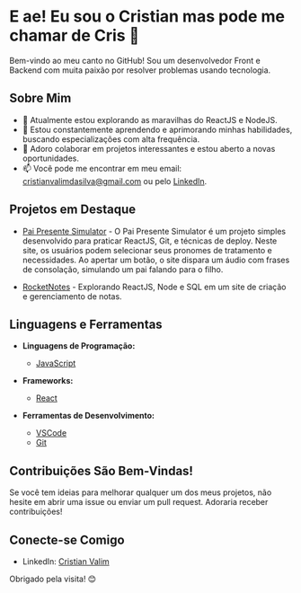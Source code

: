 # E ae! Eu sou o Cristian mas pode me chamar de Cris 👋

Bem-vindo ao meu canto no GitHub! Sou um desenvolvedor Front e Backend com muita paixão por resolver problemas usando tecnologia. 

## Sobre Mim

- 🔭 Atualmente estou explorando as maravilhas do ReactJS e NodeJS.
- 🌱 Estou constantemente aprendendo e aprimorando minhas habilidades, buscando especializações com alta frequência.
- 👯 Adoro colaborar em projetos interessantes e estou aberto a novas oportunidades.
- 📫 Você pode me encontrar em meu email: cristianvalimdasilva@gmail.com ou pelo [LinkedIn](https://www.linkedin.com/in/cristianvalim).

## Projetos em Destaque

- [Pai Presente Simulator](https://github.com/CristianValim/paipresentesimulator) - O Pai Presente Simulator é um projeto simples desenvolvido para praticar ReactJS, Git, e técnicas de deploy. Neste site, os usuários podem selecionar seus pronomes de tratamento e necessidades. Ao apertar um botão, o site dispara um áudio com frases de consolação, simulando um pai falando para o filho.

- [RocketNotes](https://github.com/CristianValim/RocketNotes) - Explorando ReactJS, Node e SQL em um site de criação e gerenciamento de notas.

## Linguagens e Ferramentas

- **Linguagens de Programação:**
  - [JavaScript](https://developer.mozilla.org/en-US/docs/Web/JavaScript/Guide)

- **Frameworks:**
  - [React](https://reactjs.org/docs/getting-started.html)

- **Ferramentas de Desenvolvimento:**
  - [VSCode](https://code.visualstudio.com/docs)
  - [Git](https://git-scm.com/doc)


## Contribuições São Bem-Vindas!

Se você tem ideias para melhorar qualquer um dos meus projetos, não hesite em abrir uma issue ou enviar um pull request. Adoraria receber contribuições!

## Conecte-se Comigo

- LinkedIn: [Cristian Valim](https://www.linkedin.com/in/cristianvalim)

Obrigado pela visita! 😊
